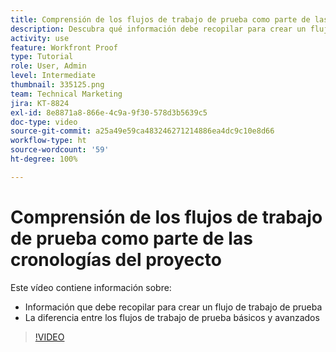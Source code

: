 ```yaml
---
title: Comprensión de los flujos de trabajo de prueba como parte de las cronologías del proyecto
description: Descubra qué información debe recopilar para crear un flujo de trabajo de prueba y la diferencia entre los flujos de trabajo de prueba básicos y avanzados en  [!DNL  Workfront].
activity: use
feature: Workfront Proof
type: Tutorial
role: User, Admin
level: Intermediate
thumbnail: 335125.png
team: Technical Marketing
jira: KT-8824
exl-id: 8e8871a8-866e-4c9a-9f30-578d3b5639c5
doc-type: video
source-git-commit: a25a49e59ca483246271214886ea4dc9c10e8d66
workflow-type: ht
source-wordcount: '59'
ht-degree: 100%

---
```


# Comprensión de los flujos de trabajo de prueba como parte de las cronologías del proyecto

Este vídeo contiene información sobre:

* Información que debe recopilar para crear un flujo de trabajo de prueba
* La diferencia entre los flujos de trabajo de prueba básicos y avanzados

>[!VIDEO](https://video.tv.adobe.com/v/335125/?quality=12&learn=on)



